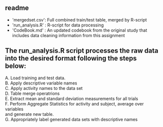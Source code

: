 ## readme

* 'mergedset.csv': Full combined train/test table, merged by R-script   
* 'run_analysis.R' : R-script for data processing 
* 'CodeBook.md' : An updated  codebook from the original study that includes data cleaning information from this assignment
## The run_analysis.R script processes the raw data into the desired format following the steps below:  

 A. Load training and test data.  
 B. Apply descriptive variable names  
 C. Apply activity names to the data set    
 D. Table merge operatrions  
 E. Extract mean and standard deviation measurements for all trials  
 F. Perform Aggregate Statistics for activity and subject, average over variables   
    and generate new table.  
 G. Appropriately label generated data sets with descriptive names  
